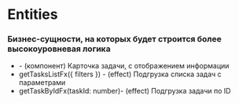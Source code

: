 # Entities

### Бизнес-сущности, на которых будет строится более высокоуровневая логика

- <TaskCard /> - (компонент) Карточка задачи, с отображением информации
- getTasksListFx({ filters }) - (effect) Подгрузка списка задач с параметрами
- getTaskByIdFx(taskId: number)- (effect) Подгрузка задачи по ID
